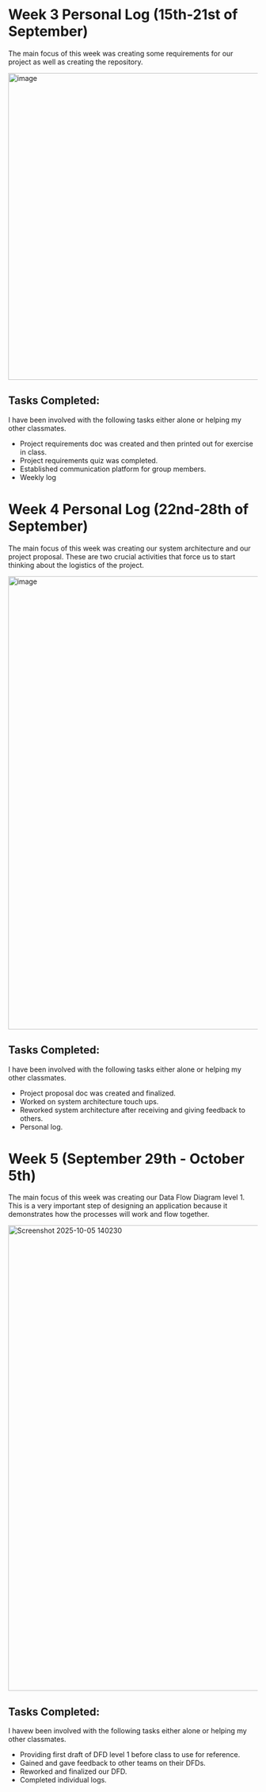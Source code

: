 # Week 3 Personal Log (15th-21st of September)

The main focus of this week was creating some requirements for our project as well as creating the repository. 


<img width="1068" height="619" alt="image" src="https://github.com/user-attachments/assets/6ce78cc8-0eaa-4d5b-995e-cac20ae1a576" />

## Tasks Completed:
I have been involved with the following tasks either alone or helping my other classmates.

- Project requirements doc was created and then printed out for exercise in class.
- Project requirements quiz was completed.
- Established communication platform for group members.
- Weekly log 


# Week 4 Personal Log (22nd-28th of September)

The main focus of this week was creating our system architecture and our project proposal. These are two crucial activities that force us to start thinking about the logistics of the project.

<img width="1594" height="914" alt="image" src="https://github.com/user-attachments/assets/700fc97b-dafb-4f5d-a25f-8117a05e618f" />


## Tasks Completed:
I have been involved with the following tasks either alone or helping my other classmates.

- Project proposal doc was created and finalized.
- Worked on system architecture touch ups.
- Reworked system architecture after receiving and giving feedback to others.
- Personal log.

# Week 5 (September 29th - October 5th)

The main focus of this week was creating our Data Flow Diagram level 1. This is a very important step of designing an application because it demonstrates how the processes will work and flow together. 

<img width="1601" height="939" alt="Screenshot 2025-10-05 140230" src="https://github.com/user-attachments/assets/02317e1a-b0d4-4e90-90b9-a565c9a5c75c" />

## Tasks Completed:
I havew been involved with the following tasks either alone or helping my other classmates.

- Providing first draft of DFD level 1 before class to use for reference.
- Gained and gave feedback to other teams on their DFDs.
- Reworked and finalized our DFD.
- Completed individual logs.

